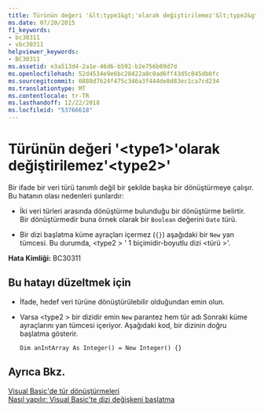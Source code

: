 ```yaml
---
title: Türünün değeri '&lt;type1&gt;'olarak değiştirilemez'&lt;type2&gt;'
ms.date: 07/20/2015
f1_keywords:
- bc30311
- vbc30311
helpviewer_keywords:
- BC30311
ms.assetid: e3a513d4-2a1e-46d6-b592-b2e756b89d7d
ms.openlocfilehash: 52d4534e9e6bc28422a0c0ad6ff43d5c045db0fc
ms.sourcegitcommit: 0888d7b24f475c346a3f444de8d83ec1ca7cd234
ms.translationtype: MT
ms.contentlocale: tr-TR
ms.lasthandoff: 12/22/2018
ms.locfileid: "53766618"
---
```

# <a name="value-of-type-lttype1gt-cannot-be-converted-to-lttype2gt"></a>Türünün değeri '&lt;type1&gt;'olarak değiştirilemez'&lt;type2&gt;'
Bir ifade bir veri türü tanımlı değil bir şekilde başka bir dönüştürmeye çalışır. Bu hatanın olası nedenleri şunlardır:  
  
-   İki veri türleri arasında dönüştürme bulunduğu bir dönüştürme belirtir. Bir dönüştürmedir buna örnek olarak bir `Boolean` değerini `Date` türü.  
  
-   Bir dizi başlatma küme ayraçları içermez (`{}`) aşağıdaki bir `New` yan tümcesi. Bu durumda, \<type2 > ' 1 biçimidir-boyutlu dizi \<türü >'.  
  
 **Hata Kimliği:** BC30311  
  
## <a name="to-correct-this-error"></a>Bu hatayı düzeltmek için  
  
-   İfade, hedef veri türüne dönüştürülebilir olduğundan emin olun.  
  
-   Varsa \<type2 > bir dizidir emin `New` parantez hem tür adı Sonraki küme ayraçlarını yan tümcesi içeriyor. Aşağıdaki kod, bir dizinin doğru başlatma gösterir.  
  
    ```  
    Dim anIntArray As Integer() = New Integer() {}  
    ```  
  
## <a name="see-also"></a>Ayrıca Bkz.  
 [Visual Basic'de tür dönüştürmeleri](../../visual-basic/programming-guide/language-features/data-types/type-conversions.md)  
 [Nasıl yapılır: Visual Basic'te dizi değişkeni başlatma](../../visual-basic/programming-guide/language-features/arrays/how-to-initialize-an-array-variable.md)
